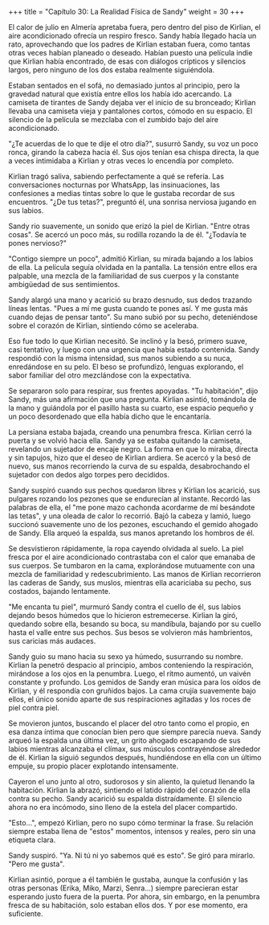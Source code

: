 +++
title = "Capítulo 30: La Realidad Física de Sandy"
weight = 30
+++

El calor de julio en Almería apretaba fuera, pero dentro del piso de Kirlian, el
aire acondicionado ofrecía un respiro fresco. Sandy había llegado hacía un rato,
aprovechando que los padres de Kirlian estaban fuera, como tantas otras veces
habían planeado o deseado. Habían puesto una película indie que Kirlian había
encontrado, de esas con diálogos crípticos y silencios largos, pero ninguno de
los dos estaba realmente siguiéndola.

Estaban sentados en el sofá, no demasiado juntos al principio, pero la gravedad
natural que existía entre ellos los había ido acercando. La camiseta de tirantes
de Sandy dejaba ver el inicio de su bronceado; Kirlian llevaba una camiseta
vieja y pantalones cortos, cómodo en su espacio. El silencio de la película se
mezclaba con el zumbido bajo del aire acondicionado.

"¿Te acuerdas de lo que te dije el otro día?", susurró Sandy, su voz un poco
ronca, girando la cabeza hacia él. Sus ojos tenían esa chispa directa, la que a
veces intimidaba a Kirlian y otras veces lo encendía por completo.

Kirlian tragó saliva, sabiendo perfectamente a qué se refería. Las conversaciones
nocturnas por WhatsApp, las insinuaciones, las confesiones a medias tintas sobre
lo que le gustaba recordar de sus encuentros. "¿De tus tetas?", preguntó él, una
sonrisa nerviosa jugando en sus labios.

Sandy rio suavemente, un sonido que erizó la piel de Kirlian. "Entre otras cosas".
Se acercó un poco más, su rodilla rozando la de él. "¿Todavía te pones
nervioso?"

"Contigo siempre un poco", admitió Kirlian, su mirada bajando a los labios de ella.
La película seguía olvidada en la pantalla. La tensión entre ellos era palpable,
una mezcla de la familiaridad de sus cuerpos y la constante ambigüedad de sus
sentimientos.

Sandy alargó una mano y acarició su brazo desnudo, sus dedos trazando líneas
lentas. "Pues a mí me gusta cuando te pones así. Y me gusta más cuando dejas de
pensar tanto". Su mano subió por su pecho, deteniéndose sobre el corazón de Kirlian,
sintiendo cómo se aceleraba.

Eso fue todo lo que Kirlian necesitó. Se inclinó y la besó, primero suave, casi
tentativo, y luego con una urgencia que había estado contenida. Sandy respondió
con la misma intensidad, sus manos subiendo a su nuca, enredándose en su pelo.
El beso se profundizó, lenguas explorando, el sabor familiar del otro
mezclándose con la expectativa.

Se separaron solo para respirar, sus frentes apoyadas. "Tu habitación", dijo
Sandy, más una afirmación que una pregunta. Kirlian asintió, tomándola de la
mano y guiándola por el pasillo hasta su cuarto, ese espacio pequeño y un poco
desordenado que ella había dicho que le encantaría.

La persiana estaba bajada, creando una penumbra fresca. Kirlian cerró la puerta
y se volvió hacia ella. Sandy ya se estaba quitando la camiseta, revelando un
sujetador de encaje negro. La forma en que lo miraba, directa y sin tapujos,
hizo que el deseo de Kirlian ardiera. Se acercó y la besó de nuevo, sus manos
recorriendo la curva de su espalda, desabrochando el sujetador con dedos algo
torpes pero decididos.

Sandy suspiró cuando sus pechos quedaron libres y Kirlian los acarició, sus
pulgares rozando los pezones que se endurecían al instante. Recordó las palabras
de ella, el "me pone mazo cachonda acordarme de mí besándote las tetas", y una
oleada de calor lo recorrió. Bajó la cabeza y lamió, luego succionó suavemente
uno de los pezones, escuchando el gemido ahogado de Sandy. Ella arqueó la
espalda, sus manos apretando los hombros de él.

Se desvistieron rápidamente, la ropa cayendo olvidada al suelo. La piel fresca
por el aire acondicionado contrastaba con el calor que emanaba de sus cuerpos.
Se tumbaron en la cama, explorándose mutuamente con una mezcla de familiaridad y
redescubrimiento. Las manos de Kirlian recorrieron las caderas de Sandy, sus
muslos, mientras ella acariciaba su pecho, sus costados, bajando lentamente.

"Me encanta tu piel", murmuró Sandy contra el cuello de él, sus labios dejando
besos húmedos que lo hicieron estremecerse. Kirlian la giró, quedando sobre
ella, besando su boca, su mandíbula, bajando por su cuello hasta el valle entre
sus pechos. Sus besos se volvieron más hambrientos, sus caricias más audaces.

Sandy guio su mano hacia su sexo ya húmedo, susurrando su nombre. Kirlian la
penetró despacio al principio, ambos conteniendo la respiración, mirándose a los
ojos en la penumbra. Luego, el ritmo aumentó, un vaivén constante y profundo.
Los gemidos de Sandy eran música para los oídos de Kirlian, y él respondía con
gruñidos bajos. La cama crujía suavemente bajo ellos, el único sonido aparte de
sus respiraciones agitadas y los roces de piel contra piel.

Se movieron juntos, buscando el placer del otro tanto como el propio, en esa
danza íntima que conocían bien pero que siempre parecía nueva. Sandy arqueó la
espalda una última vez, un grito ahogado escapando de sus labios mientras
alcanzaba el clímax, sus músculos contrayéndose alrededor de él. Kirlian la
siguió segundos después, hundiéndose en ella con un último empuje, su propio
placer explotando intensamente.

Cayeron el uno junto al otro, sudorosos y sin aliento, la quietud llenando la
habitación. Kirlian la abrazó, sintiendo el latido rápido del corazón de ella
contra su pecho. Sandy acarició su espalda distraídamente. El silencio ahora no
era incómodo, sino lleno de la estela del placer compartido.

"Esto...", empezó Kirlian, pero no supo cómo terminar la frase. Su relación siempre
estaba llena de "estos" momentos, intensos y reales, pero sin una etiqueta
clara.

Sandy suspiró. "Ya. Ni tú ni yo sabemos qué es esto". Se giró para mirarlo.
"Pero me gusta".

Kirlian asintió, porque a él también le gustaba, aunque la confusión y las otras
personas (Erika, Miko, Marzi, Senra...) siempre parecieran estar esperando justo
fuera de la puerta. Por ahora, sin embargo, en la penumbra fresca de su
habitación, solo estaban ellos dos. Y por ese momento, era
suficiente.
